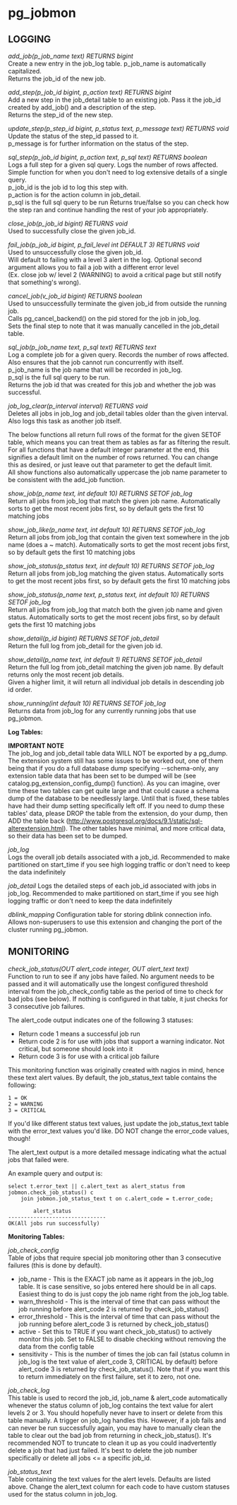 pg_jobmon
=========

LOGGING
-------

*add_job(p_job_name text) RETURNS bigint*  
    Create a new entry in the job_log table. p_job_name is automatically capitalized.   
    Returns the job_id of the new job.  

*add_step(p_job_id bigint, p_action text) RETURNS bigint*  
    Add a new step in the job_detail table to an existing job. Pass it the job_id  
    created by add_job() and a description of the step.  
    Returns the step_id of the new step.

*update_step(p_step_id bigint, p_status text, p_message text) RETURNS void*  
    Update the status of the step_id passed to it.  
    p_message is for further information on the status of the step.  

*sql_step(p_job_id bigint, p_action text, p_sql text) RETURNS boolean*  
    Logs a full step for a given sql query. Logs the number of rows affected. Simple function for when you don't need to log extensive details of a single query.  
    p_job_id is the job id to log this step with.  
    p_action is for the action column in job_detail.  
    p_sql is the full sql query to be run
    Returns true/false so you can check how the step ran and continue handling the rest of your job appropriately.
    
*close_job(p_job_id bigint) RETURNS void*  
    Used to successfully close the given job_id.   
    
*fail_job(p_job_id bigint, p_fail_level int DEFAULT 3) RETURNS void*  
    Used to unsuccessfully close the given job_id.  
    Will default to failing with a level 3 alert in the log. Optional second argument allows you to fail a job with a different error level   
    (Ex. close job w/ level 2 (WARNING) to avoid a critical page but still notify that something's wrong).
    
*cancel_job(v_job_id bigint) RETURNS boolean*  
    Used to unsuccessfully terminate the given job_id from outside the running job.  
    Calls pg_cancel_backend() on the pid stored for the job in job_log.  
    Sets the final step to note that it was manually cancelled in the job_detail table.  

*sql_job(p_job_name text, p_sql text) RETURNS text*  
    Log a complete job for a given query. Records the number of rows affected. Also ensures that the job cannot run concurrently with itself.  
    p_job_name is the job name that will be recorded in job_log.  
    p_sql is the full sql query to be run.  
    Returns the job id that was created for this job and whether the job was successful.

*job_log_clear(p_interval interval) RETURNS void*  
    Deletes all jobs in job_log and job_detail tables older than the given interval.
    Also logs this task as another job itself.

The below functions all return full rows of the format for the given SETOF table, which means you can treat them as tables as far as filtering the result. For all functions that have a default integer parameter at the end, this signifies a default limit on the number of rows returned. You can change this as desired, or just leave out that parameter to get the default limit.  
All show functions also automatically uppercase the job name parameter to be consistent with the add_job function.

*show_job(p_name text, int default 10) RETURNS SETOF job_log*  
    Return all jobs from job_log that match the given job name. Automatically sorts to get the most recent jobs first, so by default gets the first 10 matching jobs

*show_job_like(p_name text, int default 10) RETURNS SETOF job_log*  
    Return all jobs from job_log that contain the given text somewhere in the job name (does a ~ match). Automatically sorts to get the most recent jobs first, so by default gets the first 10 matching jobs

*show_job_status(p_status text, int default 10) RETURNS SETOF job_log*  
    Return all jobs from job_log matching the given status. Automatically sorts to get the most recent jobs first, so by default gets the first 10 matching jobs

*show_job_status(p_name text, p_status text, int default 10) RETURNS SETOF job_log*  
    Return all jobs from job_log that match both the given job name and given status. Automatically sorts to get the most recent jobs first, so by default gets the first 10 matching jobs

*show_detail(p_id bigint) RETURNS SETOF job_detail*  
    Return the full log from job_detail for the given job id. 

*show_detail(p_name text, int default 1) RETURNS SETOF job_detail*  
    Return the full log from job_detail matching the given job name. By default returns only the most recent job details.  
    Given a higher limit, it will return all individual job details in descending job id order.

*show_running(int default 10) RETURNS SETOF job_log*  
    Returns data from job_log for any currently running jobs that use pg_jobmon.
    

**Log Tables:**  

**IMPORTANT NOTE**  
The job_log and job_detail table data WILL NOT be exported by a pg_dump. The extension system still has some issues to be worked out, one of them being that if you do a full database dump specifying --schema-only, any extension table data that has been set to be dumped will be (see catalog.pg_extension_config_dump() function). As you can imagine, over time these two tables can get quite large and that could cause a schema dump of the database to be needlessly large. Until that is fixed, these tables have had their dump setting specifically left off. If you need to dump these tables' data, please DROP the table from the extension, do your dump, then ADD the table back (http://www.postgresql.org/docs/9.1/static/sql-alterextension.html). The other tables have minimal, and more critical data, so their data has been set to be dumped.

*job_log*  
    Logs the overall job details associated with a job_id. Recommended to make partitioned on start_time if you see high logging traffic or don't 
    need to keep the data indefinitely  
   
*job_detail*
    Logs the detailed steps of each job_id associated with jobs in job_log. Recommended to make partitioned on start_time if you see high logging traffic 
    or don't need to keep the data indefinitely  

*dblink_mapping*
    Configuration table for storing dblink connection info. Allows non-superusers to use this extension and changing the port of the cluster running pg_jobmon.  
    

MONITORING
----------
*check_job_status(OUT alert_code integer, OUT alert_text text)*  
Function to run to see if any jobs have failed. No argument needs to be passed and it will automatically use the longest configured threshold interval from the job_check_config table as the period of time to check for bad jobs (see below). If nothing is configured in that table, it just checks for 3 consecutive job failures.

The alert_code output indicates one of the following 3 statuses:  
* Return code 1 means a successful job run  
* Return code 2 is for use with jobs that support a warning indicator. 
    Not critical, but someone should look into it
* Return code 3 is for use with a critical job failure 

This monitoring function was originally created with nagios in mind, hence these text alert values. By default, the job_status_text table contains the following:  
 
    1 = OK
    2 = WARNING
    3 = CRITICAL

If you'd like different status text values, just update the job_status_text table with the error_text values you'd like. DO NOT change the error_code values, though!

The alert_text output is a more detailed message indicating what the actual jobs that failed were.

An example query and output is:

    select t.error_text || c.alert_text as alert_status from jobmon.check_job_status() c 
        join jobmon.job_status_text t on c.alert_code = t.error_code;

            alert_status          
    -------------------------------
    OK(All jobs run successfully)


**Monitoring Tables:**

*job_check_config*  
Table of jobs that require special job monitoring other than 3 consecutive failures (this is done by default).
 * job_name - This is the EXACT job name as it appears in the job_log table. It is case sensitive, so jobs entered here should be in all caps. Easiest thing to do is just copy the job name right from the job_log table.
 * warn_threshold - This is the interval of time that can pass without the job running before alert_code 2 is returned by check_job_status()
 * error_threshold - This is the interval of time that can pass without the job running before alert_code 3 is returned by check_job_status()
 * active - Set this to TRUE if you want check_job_status() to actively monitor this job. Set to FALSE to disable checking without removing the data from the config table
 * sensitivity - This is the number of times the job can fail (status column in job_log is the text value of alert_code 3, CRITICAL by default) before alert_code 3 is returned by check_job_status(). Note that if you want this to return immediately on the first failure, set it to zero, not one.

*job_check_log*  
This table is used to record the job_id, job_name & alert_code automatically whenever the status column of job_log contains the text value for alert levels 2 or 3. You should hopefully never have to insert or delete from this table manually. A trigger on job_log handles this. However, if a job fails and can never be run successfully again, you may have to manually clean the table to clear out the bad job from returning in check_job_status(). It's recommended NOT to truncate to clean it up as you could inadvertently delete a job that had just failed. It's best to delete the job number specifically or delete all jobs <= a specific job_id.

*job_status_text*  
Table containing the text values for the alert levels. Defaults are listed above. Change the alert_text column for each code to have custom statuses used for the status column in job_log. 
